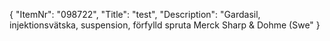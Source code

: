 {
  "ItemNr": "098722",
  "Title": "test",
  "Description": "Gardasil, injektionsvätska, suspension, förfylld spruta Merck Sharp & Dohme (Swe"
}